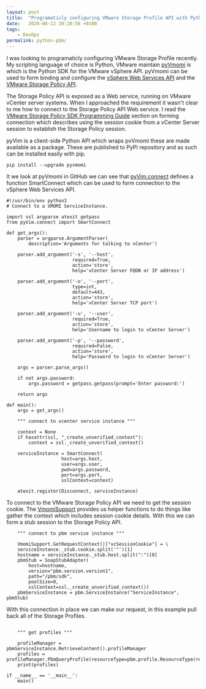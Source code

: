 ```yaml
---
layout: post
title:  "Programaticly configuring VMware Storage Profile API with Python"
date:   2020-08-12 20:20:56 +0100
tags:
    - DevOps
permalink: python-pbm/
---
```


I was looking to programaticly configuring VMware Storage Profile recently. My scripting language of choice is Python, VMware maintain [pyVmomi](https://github.com/vmware/pyvmomi) is which is the Python SDK for the VMware vSphere API. pyVmomi can be used to form binding and configure the [vSphere Web Services API](https://code.vmware.com/apis/968/vsphere) and the [VMware Storage Policy API](https://code.vmware.com/apis/971).

The Storage Policy API is exposed as a Web service, running on VMware vCenter server systems.  When I approached the requirement it wasn't clear to me how to connect to the Storage Policy API Web service. I read the [VMware Storage Policy SDK Programming Guide](https://code.vmware.com/docs/11900/vmware-storage-policy-sdk-programming-guide) section on forming connection which describes using the session cookie from a vCenter Server session to establish the Storage Policy session.

pyVim is a client-side Python API which wraps pvVmomi these are made available as a package.  These are published to PyPI repository and as such can be installed easily with pip.

```
pip install --upgrade pyvmomi
```

It we look at pyVmomi in GitHub we can see that [pyVim.connect](https://github.com/vmware/pyvmomi/blob/master/pyVim/connect.py) defines a function SmartConnect which can be used to form connection to the vSphere Web Services API.

```
#!/usr/bin/env python3
# Connect to a VMOMI ServiceInstance.

import ssl argparse atexit getpass
from pyVim.connect import SmartConnect

def get_args():
    parser = argparse.ArgumentParser(
        description='Arguments for talking to vCenter')

    parser.add_argument('-s', '--host',
                        required=True,
                        action='store',
                        help='vCenter Server FQDN or IP address')

    parser.add_argument('-o', '--port',
                        type=int,
                        default=443,
                        action='store',
                        help='vCenter Server TCP port')

    parser.add_argument('-u', '--user',
                        required=True,
                        action='store',
                        help='Username to login to vCenter Server')

    parser.add_argument('-p', '--password',
                        required=False,
                        action='store',
                        help='Password to login to vCenter Server')

    args = parser.parse_args()

    if not args.password:
        args.password = getpass.getpass(prompt='Enter password:')

    return args

def main():
    args = get_args()

    """ connect to vcenter service instance """

    context = None
    if hasattr(ssl, "_create_unverified_context"):
        context = ssl._create_unverified_context()

    serviceInstance = SmartConnect(
                    host=args.host,
                    user=args.user,
                    pwd=args.password,
                    port=args.port,
                    sslContext=context)

    atexit.register(Disconnect, serviceInstance)
```

To connect to the VMware Storage Policy API we need to get the session cookie. The [VmomiSupport](https://github.com/vmware/pyvmomi/blob/master/pyVmomi/VmomiSupport.py) provides us helper functions to do things like gather the context which includes session cookie details. With this we can form a stub session to the Storage Policy API.

```
    """ connect to pbm service instance """

    VmomiSupport.GetRequestContext()["vcSessionCookie"] = \
    serviceInstance._stub.cookie.split('"')[1]
    hostname = serviceInstance._stub.host.split(":")[0]
    pbmStub = SoapStubAdapter(
        host=hostname,
        version="pbm.version.version1",
        path="/pbm/sdk",
        poolSize=0,
        sslContext=ssl._create_unverified_context())
    pbmServiceInstance = pbm.ServiceInstance("ServiceInstance", pbmStub)
```

With this connection in place we can make our request, in this example pull back all of the Storage Profiles.

```

    """ get profiles """

    profileManager = pbmServiceInstance.RetrieveContent().profileManager
    profiles = profileManager.PbmQueryProfile(resourceType=pbm.profile.ResourceType(resourceType="STORAGE"))
    print(profiles)

if __name__ == '__main__':
    main()
```
